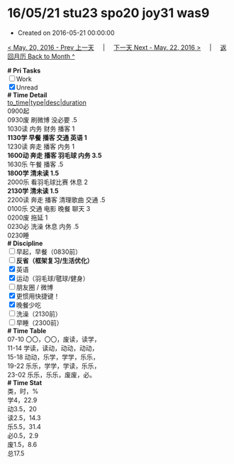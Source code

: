 # 16/05/21 stu23 spo20 joy31 was9

- Created on 2016-05-21 00:00:00

[< May. 20, 2016 - Prev 上一天](/lifelogs/2016/05/d20.md) &nbsp; &nbsp; | &nbsp; &nbsp; [下一天 Next - May. 22, 2016 >](/lifelogs/2016/05/d22.md) &nbsp; &nbsp; |  &nbsp; &nbsp; [返回月历 Back to Month ^](/lifelogs/2016/05/index.md)
<br/><div><b># Pri Tasks</b></div><div><input type="checkbox"/>Work</div><div><input checked="true" type="checkbox"/>Unread</div><div><b># Time Detail</b></div><div><u>to_time|type|desc|duration</u></div><div>0900起</div><div>0930废 刷微博 没必要 .5</div><div>1030读 内务 财务 播客 1</div><div><b>1130学 早餐 播客 交通 英语 1</b></div><div>1230读 奔走 播客 内务 1</div><div><b>1600动 奔走 播客 羽毛球 内务 3.5</b></div><div>1630乐 午餐 播客 .5</div><div><b>1800学 清未读 1.5</b></div><div>2000乐 看羽毛球比赛 休息 2</div><div><b>2130学 清未读 1.5</b></div><div>2200读 奔走 播客 清理歌曲 交通 .5</div><div>0100乐 交通 电影 晚餐 聊天 3</div><div>0200废 拖延 1</div><div>0230必 洗澡 休息 内务 .5</div><div>0230睡</div><div><b># Discipline</b></div><div><input type="checkbox"/>早起，早餐（0830前）</div><div><b><input type="checkbox"/></b><b>反省（框架复习/生活优化）</b></div><div><input checked="true" type="checkbox"/>英语</div><div><input checked="true" type="checkbox"/>运动（羽毛球/毽球/健身）</div><div><input type="checkbox"/>朋友圈 / 微博</div><div><input checked="true" type="checkbox"/>更惯用快捷键！</div><div><input checked="true" type="checkbox"/>晚餐少吃</div><div><input type="checkbox"/>洗澡（2130前）</div><div><input type="checkbox"/>早睡（2300前）</div><div><b># Time Table</b></div><div>07-10 〇〇，〇〇，废读，读学，</div><div>11-14 学读，读动，动动，动动，</div><div>15-18 动动，乐学，学学，乐乐，</div><div>19-22 乐乐，学学，学读，乐乐，</div><div>23-02 乐乐，乐乐，废废，必。</div><div><b># Time Stat</b></div><div>类，时，%</div><div>学4，22.9</div><div>动3.5，20</div><div>读2.5，14.3</div><div>乐5.5，31.4</div><div>必0.5，2.9</div><div>废1.5，8.6</div><div>总17.5</div>
